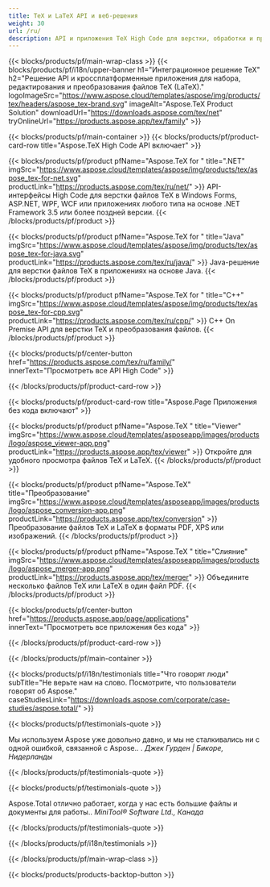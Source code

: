 ```yaml
---
title: TeX и LaTeX API и веб-решения
weight: 30
url: /ru/
description: API и приложения TeX High Code для верстки, обработки и преобразования документов TeX. Это решение также поддерживает PDF, EPS, SVG и большинство форматов изображений в качестве выходных форматов.
---
```


{{< blocks/products/pf/main-wrap-class >}}
{{< blocks/products/pf/i18n/upper-banner h1="Интеграционное решение TeX" h2="Решение API и кроссплатформенные приложения для набора, редактирования и преобразования файлов TeX (LaTeX)." logoImageSrc="https://www.aspose.cloud/templates/aspose/img/products/tex/headers/aspose_tex-brand.svg" imageAlt="Aspose.TeX Product Solution" downloadUrl="https://downloads.aspose.com/tex/net" tryOnlineUrl="https://products.aspose.app/tex/family" >}}

{{< blocks/products/pf/main-container >}}
{{< blocks/products/pf/product-card-row title="Aspose.TeX High Code API включает" >}}

{{< blocks/products/pf/product pfName="Aspose.TeX for " title=".NET" imgSrc="https://www.aspose.cloud/templates/aspose/img/products/tex/aspose_tex-for-net.svg" productLink="https://products.aspose.com/tex/ru/net/" >}}
API-интерфейсы High Code для верстки файлов TeX в Windows Forms, ASP.NET, WPF, WCF или приложениях любого типа на основе .NET Framework 3.5 или более поздней версии.
{{< /blocks/products/pf/product >}}

{{< blocks/products/pf/product pfName="Aspose.TeX for " title="Java" imgSrc="https://www.aspose.cloud/templates/aspose/img/products/tex/aspose_tex-for-java.svg" productLink="https://products.aspose.com/tex/ru/java/" >}}
Java-решение для верстки файлов TeX в приложениях на основе Java.
{{< /blocks/products/pf/product >}}

{{< blocks/products/pf/product pfName="Aspose.TeX for " title="C++" imgSrc="https://www.aspose.cloud/templates/aspose/img/products/tex/aspose_tex-for-cpp.svg" productLink="https://products.aspose.com/tex/ru/cpp/" >}}
C++ On Premise API для верстки TeX и преобразования файлов.
{{< /blocks/products/pf/product >}}

{{< blocks/products/pf/center-button href="https://products.aspose.com/tex/ru/family/" innerText="Просмотреть все API High Code" >}}

{{< /blocks/products/pf/product-card-row >}}

{{< blocks/products/pf/product-card-row title="Aspose.Page Приложения без кода включают" >}}

{{< blocks/products/pf/product pfName="Aspose.TeX " title="Viewer" imgSrc="https://www.aspose.cloud/templates/asposeapp/images/products/logo/aspose_viewer-app.png" productLink="https://products.aspose.app/tex/viewer" >}}
Откройте для удобного просмотра файлов TeX и LaTeX.
{{< /blocks/products/pf/product >}}

{{< blocks/products/pf/product pfName="Aspose.TeX" title="Преобразование" imgSrc="https://www.aspose.cloud/templates/asposeapp/images/products/logo/aspose_conversion-app.png" productLink="https://products.aspose.app/tex/conversion" >}}
Преобразование файлов TeX и LaTeX в форматы PDF, XPS или изображений.
{{< /blocks/products/pf/product >}}

{{< blocks/products/pf/product pfName="Aspose.TeX " title="Слияние" imgSrc="https://www.aspose.cloud/templates/asposeapp/images/products/logo/aspose_merger-app.png" productLink="https://products.aspose.app/tex/merger" >}}
Объедините несколько файлов TeX или LaTeX в один файл PDF.
{{< /blocks/products/pf/product >}}

{{< blocks/products/pf/center-button href="https://products.aspose.app/page/applications" innerText="Просмотреть все приложения без кода" >}}

{{< /blocks/products/pf/product-card-row >}}

{{< /blocks/products/pf/main-container >}}

{{< blocks/products/pf/i18n/testimonials title="Что говорят люди" subTitle="Не верьте нам на слово. Посмотрите, что пользователи говорят об Aspose." caseStudiesLink="https://downloads.aspose.com/corporate/case-studies/aspose.total/" >}}

{{< blocks/products/pf/testimonials-quote >}}
<p class="first">
 Мы используем Aspose уже довольно давно, и мы не сталкивались ни с одной ошибкой, связанной с Aspose.. .
 <em>
  Джек Гурден | Бикоре, Нидерланды
 </em>
</p>

{{< /blocks/products/pf/testimonials-quote >}}

{{< blocks/products/pf/testimonials-quote >}}
<p class="second">
 Aspose.Total отлично работает, когда у нас есть большие файлы и документы для работы..
 <em>
  MiniTool® Software Ltd., Канада
 </em>
</p>

{{< /blocks/products/pf/testimonials-quote >}}

{{< /blocks/products/pf/i18n/testimonials >}}

{{< /blocks/products/pf/main-wrap-class >}}

{{< blocks/products/products-backtop-button >}}